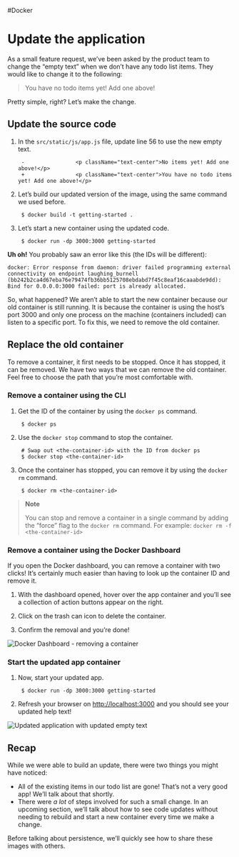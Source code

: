 #Docker 
# Update the application
As a small feature request, we’ve been asked by the product team to change the “empty text” when we don’t have any todo list items. They would like to change it to the following:

> You have no todo items yet! Add one above!

Pretty simple, right? Let’s make the change.

## Update the source code[](https://docs.docker.com/get-started/03_updating_app/#update-the-source-code)

1.  In the `src/static/js/app.js` file, update line 56 to use the new empty text.
    
    ```
     -                <p className="text-center">No items yet! Add one above!</p>
     +                <p className="text-center">You have no todo items yet! Add one above!</p>
    ```
    
2.  Let’s build our updated version of the image, using the same command we used before.
    
    ```
     $ docker build -t getting-started .
    ```
    
3.  Let’s start a new container using the updated code.
    
    ```
     $ docker run -dp 3000:3000 getting-started
    ```
    

**Uh oh!** You probably saw an error like this (the IDs will be different):

```
docker: Error response from daemon: driver failed programming external connectivity on endpoint laughing_burnell 
(bb242b2ca4d67eba76e79474fb36bb5125708ebdabd7f45c8eaf16caaabde9dd): Bind for 0.0.0.0:3000 failed: port is already allocated.
```

So, what happened? We aren’t able to start the new container because our old container is still running. It is because the container is using the host’s port 3000 and only one process on the machine (containers included) can listen to a specific port. To fix this, we need to remove the old container.

## Replace the old container[](https://docs.docker.com/get-started/03_updating_app/#replace-the-old-container)

To remove a container, it first needs to be stopped. Once it has stopped, it can be removed. We have two ways that we can remove the old container. Feel free to choose the path that you’re most comfortable with.

### Remove a container using the CLI[](https://docs.docker.com/get-started/03_updating_app/#remove-a-container-using-the-cli)

1.  Get the ID of the container by using the `docker ps` command.
    
    ```
     $ docker ps
    ```
    
2.  Use the `docker stop` command to stop the container.
    
    ```
     # Swap out <the-container-id> with the ID from docker ps
     $ docker stop <the-container-id>
    ```
    
3.  Once the container has stopped, you can remove it by using the `docker rm` command.
    
    ```
     $ docker rm <the-container-id>
    ```
    

> **Note**
> 
> You can stop and remove a container in a single command by adding the “force” flag to the `docker rm` command. For example: `docker rm -f <the-container-id>`

### Remove a container using the Docker Dashboard[](https://docs.docker.com/get-started/03_updating_app/#remove-a-container-using-the-docker-dashboard)

If you open the Docker dashboard, you can remove a container with two clicks! It’s certainly much easier than having to look up the container ID and remove it.

1.  With the dashboard opened, hover over the app container and you’ll see a collection of action buttons appear on the right.
    
2.  Click on the trash can icon to delete the container.
    
3.  Confirm the removal and you’re done!
    

![Docker Dashboard - removing a container](https://docs.docker.com/get-started/images/dashboard-removing-container.png)

### Start the updated app container[](https://docs.docker.com/get-started/03_updating_app/#start-the-updated-app-container)

1.  Now, start your updated app.
    
    ```
     $ docker run -dp 3000:3000 getting-started
    ```
    
2.  Refresh your browser on [http://localhost:3000](http://localhost:3000/) and you should see your updated help text!
    

![Updated application with updated empty text](https://docs.docker.com/get-started/images/todo-list-updated-empty-text.png)

## Recap[](https://docs.docker.com/get-started/03_updating_app/#recap)

While we were able to build an update, there were two things you might have noticed:

-   All of the existing items in our todo list are gone! That’s not a very good app! We’ll talk about that shortly.
-   There were _a lot_ of steps involved for such a small change. In an upcoming section, we’ll talk about how to see code updates without needing to rebuild and start a new container every time we make a change.

Before talking about persistence, we’ll quickly see how to share these images with others.